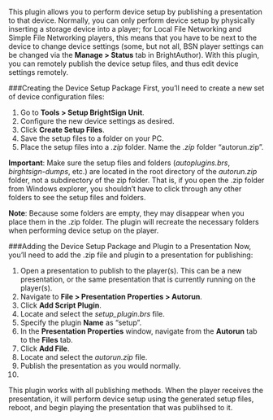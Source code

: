 <p>This plugin allows you to perform  device setup by publishing a presentation to that device. Normally, you can only perform device setup by physically inserting a storage device into a player; for Local File Networking and Simple File Networking players, this means that you have to be next to the device to change device settings (some, but not all, BSN player settings can be changed via the <strong>Manage > Status</strong> tab in BrightAuthor). With this plugin, you can remotely publish the device setup files, and thus edit device settings remotely.</p>

###Creating the Device Setup Package
First, you’ll need to create a new set of device configuration files:
<ol>
<li>Go to <strong>Tools > Setup BrightSign Unit</strong>.</li> 
<li>Configure the new device settings as desired.</li> 
<li>Click <strong>Create Setup Files</strong>.</li> 
<li>Save the setup files to a folder on your PC.</li> 
<li>Place the setup files into a <em>.zip</em> folder. Name the <em>.zip</em> folder “autorun.zip”.</li>
</ol>
<p><strong>Important</strong>: Make sure the setup files and folders (<em>autoplugins.brs</em>, <em>birghtsign-dumps</em>, etc.) are located in the root directory of the <em>autorun.zip</em> folder, not a subdirectory of the zip folder. That is, if you open the .zip folder from Windows explorer, you shouldn’t have to click through any other folders to see the setup files and folders.</p>
<p><strong>Note</strong>: Because some folders are empty, they may disappear when you place them in the .zip folder. The plugin will recreate the necessary folders when performing device setup on the player.</p> 

###Adding the Device Setup Package and Plugin to a Presentation
Now, you’ll need to add the .zip file and plugin to a presentation for publishing:
<ol>
<li>Open a presentation to publish to the player(s). This can be a new presentation, or the same presentation that is currently running on the player(s).</li>
<li>Navigate to <strong>File > Presentation Properties > Autorun</strong>.</li>
<li>Click <strong>Add Script Plugin</strong>.</li>
<li>Locate and select the <em>setup_plugin.brs</em> file.</li>
<li>Specify the plugin <strong>Name</strong> as “setup”.</li>
<li>In the <strong>Presentation Properties</strong> window, navigate from the <strong>Autorun</strong> tab to the <strong>Files</strong> tab.</li>
<li>Click <strong>Add File</strong>.</li>
<li>Locate and select the <em>autorun.zip</em> file.</li>
<li>Publish the presentation as you would normally.<li>
</ol>
<p>This plugin works with all publishing methods. When the player receives the presentation, it will perform device setup using the generated setup files, reboot, and begin playing the presentation that was publihsed to it.</p>
